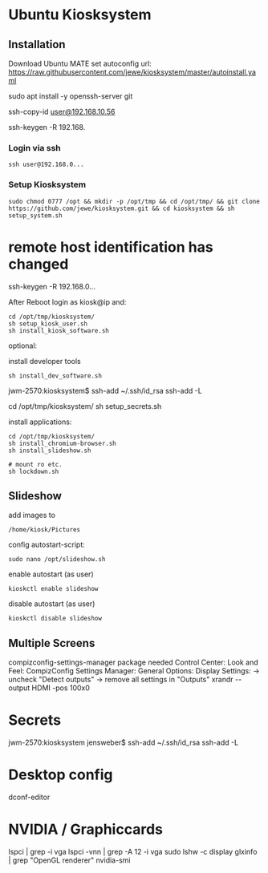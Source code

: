 # Ubuntu Kiosksystem

## Installation
Download Ubuntu MATE 
set autoconfig url:
https://raw.githubusercontent.com/jewe/kiosksystem/master/autoinstall.yaml


sudo apt install -y openssh-server git 

ssh-copy-id user@192.168.10.56

ssh-keygen -R 192.168.

### Login via ssh
```
ssh user@192.168.0...
```

### Setup Kiosksystem
```
sudo chmod 0777 /opt && mkdir -p /opt/tmp && cd /opt/tmp/ && git clone https://github.com/jewe/kiosksystem.git && cd kiosksystem && sh setup_system.sh
```

# remote host identification has changed
ssh-keygen -R 192.168.0...


After Reboot login as kiosk@ip and:
```
cd /opt/tmp/kiosksystem/
sh setup_kiosk_user.sh
sh install_kiosk_software.sh
```

optional:

install developer tools 
```
sh install_dev_software.sh
```
jwm-2570:kiosksystem$ ssh-add ~/.ssh/id_rsa
ssh-add -L

cd /opt/tmp/kiosksystem/
sh setup_secrets.sh

install applications:
```
cd /opt/tmp/kiosksystem/
sh install_chromium-browser.sh
sh install_slideshow.sh

# mount ro etc.
sh lockdown.sh
```

## Slideshow

add images to
```
/home/kiosk/Pictures
```

config autostart-script:
```
sudo nano /opt/slideshow.sh
```

enable autostart (as user)
```
kioskctl enable slideshow
```

disable autostart (as user)
```
kioskctl disable slideshow
```


## Multiple Screens
compizconfig-settings-manager package needed
Control Center: Look and Feel: CompizConfig Settings Manager: General Options: Display Settings:
-> uncheck "Detect outputs"
-> remove all settings in "Outputs"
xrandr --output HDMI -pos 100x0


# Secrets 
jwm-2570:kiosksystem jensweber$ ssh-add ~/.ssh/id_rsa
ssh-add -L


# Desktop config
dconf-editor


# NVIDIA / Graphiccards

lspci | grep -i vga
lspci -vnn | grep -A 12 -i vga
sudo lshw -c display
glxinfo | grep "OpenGL renderer"
nvidia-smi
